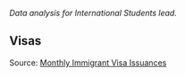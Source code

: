 _Data analysis for International Students lead._

## Visas

Source: [Monthly Immigrant Visa Issuances](https://travel.state.gov/content/travel/en/legal/visa-law0/visa-statistics/immigrant-visa-statistics/monthly-immigrant-visa-issuances.html)
